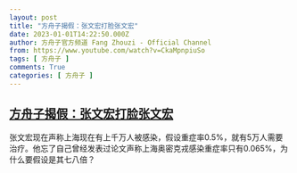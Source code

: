 ```yaml
---
layout: post
title: "方舟子揭假：张文宏打脸张文宏"
date: 2023-01-01T14:22:50.000Z
author: 方舟子官方频道 Fang Zhouzi - Official Channel
from: https://www.youtube.com/watch?v=CkaMpnpiuSo
tags: [ 方舟子 ]
comments: True
categories: [ 方舟子 ]
---
```

<!--1672582970000-->
[方舟子揭假：张文宏打脸张文宏](https://www.youtube.com/watch?v=CkaMpnpiuSo)
------

<div>
张文宏现在声称上海现在有上千万人被感染，假设重症率0.5%，就有5万人需要治疗。他忘了自己曾经发表过论文声称上海奥密克戎感染重症率只有0.065%，为什么要假设是其七八倍？
</div>
